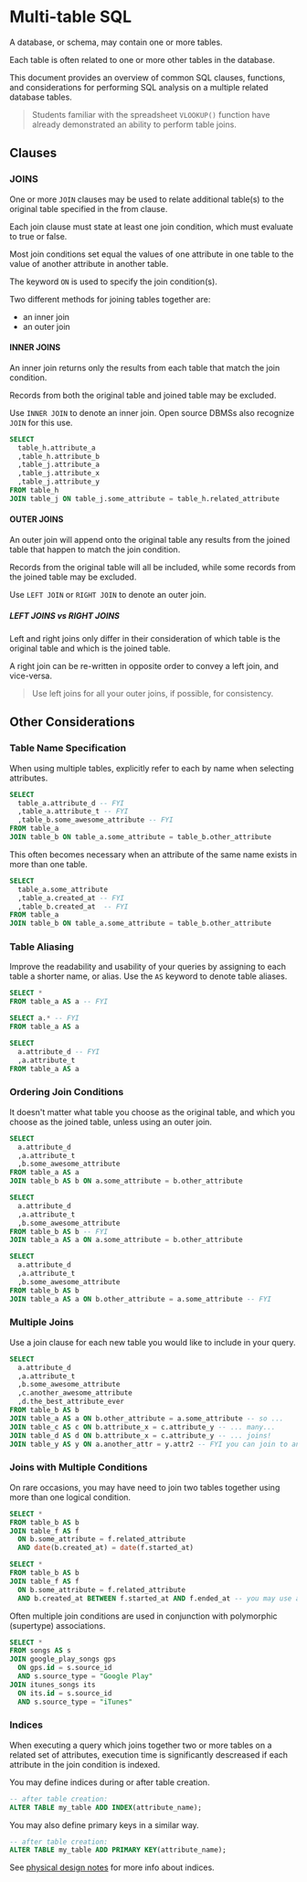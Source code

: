 # Multi-table SQL

A database, or schema, may contain one or more tables.

Each table is often related to one or more other tables in the database.

This document provides an overview of common SQL clauses, functions, and considerations for performing SQL analysis on a multiple related database tables.

> Students familiar with the spreadsheet `VLOOKUP()` function have already demonstrated an ability to perform table joins.

## Clauses

### JOINS

One or more `JOIN` clauses may be used to relate additional table(s) to the original table specified in the from clause.

Each join clause must state at least one join condition, which must evaluate to true or false.

Most join conditions set equal the values of one attribute in one table
 to the value of another attribute in another table.

The keyword `ON` is used to specify the join condition(s).

Two different methods for joining tables together are:

 + an inner join
 + an outer join

#### INNER JOINS

An inner join returns only the results from each table that match the join condition.

Records from both the original table and joined table may be excluded.

Use `INNER JOIN` to denote an inner join. Open source DBMSs also recognize `JOIN` for this use.

```` sql
SELECT
  table_h.attribute_a
  ,table_h.attribute_b
  ,table_j.attribute_a
  ,table_j.attribute_x
  ,table_j.attribute_y
FROM table_h
JOIN table_j ON table_j.some_attribute = table_h.related_attribute
````

#### OUTER JOINS

An outer join will append onto the original table any results from the joined table that happen to match the join condition.

Records from the original table will all be included, while some records from the joined table may be excluded.

Use `LEFT JOIN` or `RIGHT JOIN` to denote an outer join.

##### LEFT JOINS vs RIGHT JOINS

Left and right joins only differ in their consideration of which table is the original table
 and which is the joined table.

A right join can be re-written in opposite order to convey a left join, and vice-versa.

> Use left joins for all your outer joins, if possible, for consistency.

## Other Considerations

### Table Name Specification

When using multiple tables, explicitly refer to each by name when selecting attributes.

```` sql
SELECT
  table_a.attribute_d -- FYI
  ,table_a.attribute_t -- FYI
  ,table_b.some_awesome_attribute -- FYI
FROM table_a
JOIN table_b ON table_a.some_attribute = table_b.other_attribute
````

This often becomes necessary when an attribute of the same name exists in more than one table.

```` sql
SELECT
  table_a.some_attribute
  ,table_a.created_at -- FYI
  ,table_b.created_at  -- FYI
FROM table_a
JOIN table_b ON table_a.some_attribute = table_b.other_attribute
````

### Table Aliasing

Improve the readability and usability of your queries by assigning to each table a shorter name, or alias.
Use the `AS` keyword to denote table aliases.

```` sql
SELECT *
FROM table_a AS a -- FYI
````

```` sql
SELECT a.* -- FYI
FROM table_a AS a
````

```` sql
SELECT
  a.attribute_d -- FYI
  ,a.attribute_t
FROM table_a AS a
````

### Ordering Join Conditions

It doesn't matter what table you choose as the original table, and which you choose as the joined table, unless using an outer join.

```` sql
SELECT
  a.attribute_d
  ,a.attribute_t
  ,b.some_awesome_attribute
FROM table_a AS a
JOIN table_b AS b ON a.some_attribute = b.other_attribute
````

```` sql
SELECT
  a.attribute_d
  ,a.attribute_t
  ,b.some_awesome_attribute
FROM table_b AS b -- FYI
JOIN table_a AS a ON a.some_attribute = b.other_attribute
````

```` sql
SELECT
  a.attribute_d
  ,a.attribute_t
  ,b.some_awesome_attribute
FROM table_b AS b
JOIN table_a AS a ON b.other_attribute = a.some_attribute -- FYI
````

### Multiple Joins

Use a join clause for each new table you would like to include in your query.

```` sql
SELECT
  a.attribute_d
  ,a.attribute_t
  ,b.some_awesome_attribute
  ,c.another_awesome_attribute
  ,d.the_best_attribute_ever
FROM table_b AS b
JOIN table_a AS a ON b.other_attribute = a.some_attribute -- so ...
JOIN table_c AS c ON b.attribute_x = c.attribute_y -- ... many...
JOIN table_d AS d ON b.attribute_x = c.attribute_y -- ... joins!
JOIN table_y AS y ON a.another_attr = y.attr2 -- FYI you can join to any table in any order, just make sure your join conditions are correct.
````

### Joins with Multiple Conditions

On rare occasions, you may have need to join two tables together using more than one logical condition.

```` sql
SELECT *
FROM table_b AS b
JOIN table_f AS f
  ON b.some_attribute = f.related_attribute
  AND date(b.created_at) = date(f.started_at)
````

```` sql
SELECT *
FROM table_b AS b
JOIN table_f AS f
  ON b.some_attribute = f.related_attribute
  AND b.created_at BETWEEN f.started_at AND f.ended_at -- you may use any logical operator in a join condition, however equality is the most common
````

Often multiple join conditions are used in conjunction with polymorphic (supertype) associations.

```` sql
SELECT *
FROM songs AS s
JOIN google_play_songs gps
  ON gps.id = s.source_id
  AND s.source_type = "Google Play"
JOIN itunes_songs its
  ON its.id = s.source_id
  AND s.source_type = "iTunes"
````

### Indices

When executing a query which joins together two or more tables on a related set of attributes, execution time is significantly descreased if each attribute in the join condition is indexed.

You may define indices during or after table creation.

```` sql
-- after table creation:
ALTER TABLE my_table ADD INDEX(attribute_name);
````

You may also define primary keys in a similar way.

```` sql
-- after table creation:
ALTER TABLE my_table ADD PRIMARY KEY(attribute_name);
````

See [physical design notes](/notes/relational-databases/physical-design.md) for more info about indices.
